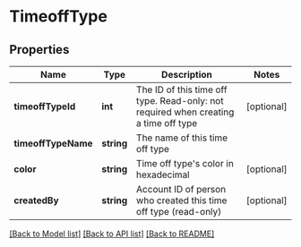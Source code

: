 # TimeoffType

## Properties
Name | Type | Description | Notes
------------ | ------------- | ------------- | -------------
**timeoffTypeId** | **int** | The ID of this time off type. Read-only: not required when creating a time off type | [optional] 
**timeoffTypeName** | **string** | The name of this time off type | 
**color** | **string** | Time off type&#39;s color in hexadecimal | [optional] 
**createdBy** | **string** | Account ID of person who created this time off type (read-only) | [optional] 

[[Back to Model list]](../README.md#documentation-for-models) [[Back to API list]](../README.md#documentation-for-api-endpoints) [[Back to README]](../README.md)


